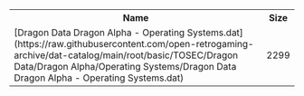 <table>
<tr><th>Name</th><th>Size</th></tr>
<tr><td>[Dragon Data Dragon Alpha - Operating Systems.dat](https://raw.githubusercontent.com/open-retrogaming-archive/dat-catalog/main/root/basic/TOSEC/Dragon Data/Dragon Alpha/Operating Systems/Dragon Data Dragon Alpha - Operating Systems.dat)</td><td>2299</td></tr>
</table>
